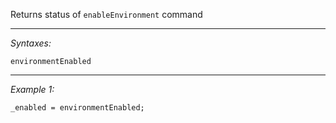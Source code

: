 Returns status of `enableEnvironment` command


---
*Syntaxes:*

`environmentEnabled`

---
*Example 1:*

```sqf
_enabled = environmentEnabled;
```